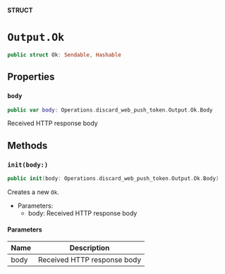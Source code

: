 **STRUCT**

# `Output.Ok`

```swift
public struct Ok: Sendable, Hashable
```

## Properties
### `body`

```swift
public var body: Operations.discard_web_push_token.Output.Ok.Body
```

Received HTTP response body

## Methods
### `init(body:)`

```swift
public init(body: Operations.discard_web_push_token.Output.Ok.Body)
```

Creates a new `Ok`.

- Parameters:
  - body: Received HTTP response body

#### Parameters

| Name | Description |
| ---- | ----------- |
| body | Received HTTP response body |